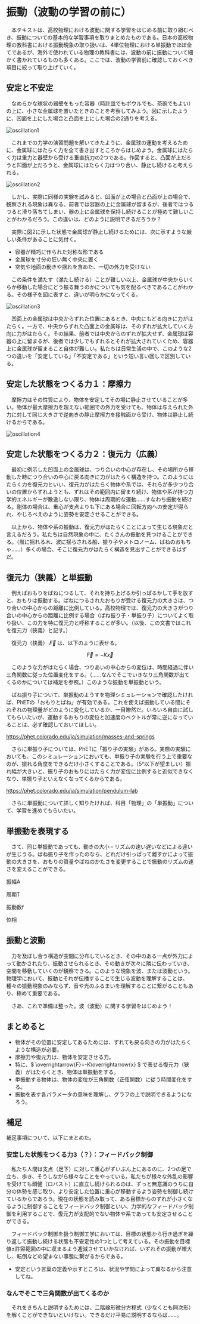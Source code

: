 # 振動（波動の学習の前に）

　本テキストは、高校物理における波動に関する学習をはじめる前に取り組むべき、振動についての基本的な学習事項を取りまとめたものである。日本の高校物理の教科書における振動現象の取り扱いは、4単位物理における単振動でほぼ全てであるが、海外で使われている物理の教科書には、波動の前に振動について細かく書かれているものも多くある。ここでは、波動の学習前に確認しておくべき項目に絞って取り上げていく。




## 安定と不安定

　なめらかな球状の器壁をもった容器（時計皿でもボウルでも、茶碗でもよい）の上に、小さな金属球を置いたときのことを考察してみよう。図に示したように、凹面を上にした場合と凸面を上にした場合の2通りを考える。



![oscillation1](pictures/oscillation1.png)



　これまでの力学の演習問題を解いてきたように、金属球の運動を考えるために、金属球にはたらく力を全て書き出すところからはじめよう。金属球にはたらく力は重力と器壁から受ける垂直抗力の2つである。作図すると、凸面が上だろうと凹面が上だろうと、金属球にはたらく力はつり合い、静止し続けると考えられる。

![oscillation2](pictures/oscillation2.png)


　しかし、実際に同様の実験を試みると、凹面が上の場合と凸面が上の場合で、観察される現象は異なる。前者では容器の上に金属球が留まるが、後者ではつるつると滑り落ちてしまい、器の上に金属球を保持し続けることが極めて難しいことがわかるだろう。この違いは、どのように説明できるだろうか？


　実際に図2に示した状態で金属球が静止し続けるためには、次に示すような厳しい条件があることに気付く。

- 容器が精巧に作られた対称な形である
- 金属球を寸分の狂い無く中央に置く
- 空気や地面の動きや揺れを含めた、一切の外力を受けない

　この条件を満たす（満たし続ける）ことが難しい以上、金属球が中央からいくらか移動した場合にどう振る舞うのかについても気を配るべきであることがわかる。その様子を図に表すと、違いが明らかになってくる。



![oscillation3](pictures/oscillation3.png)



　凹面上の金属球は中央からずれた位置にあるとき、中央にもどる向きに力がはたらく。一方で、中央からずれた凸面上の金属球は、そのずれが拡大していく方向に力がはたらく。その結果、前者では中央からのずれが拡大せず、金属球は容器の上に留まるが、後者では少しでもずれるとそれが拡大されていくため、容器上に金属球が留まること自体が難しい。私たちは日常生活の中で、このような2つの違いを「安定している」「不安定である」という短い言い回しで区別している。



## 安定した状態をつくる力１：摩擦力

　摩擦力はその性質により、物体を安定してその場に静止させていることが多い。物体が最大摩擦力を超えない範囲での外力を受けても、物体は与えられた外力に対して同じ大きさで逆向きの静止摩擦力を接触面から受け、物体は静止し続けるからである。

![oscillation4](pictures/oscillation4.png)



## 安定した状態をつくる力２：復元力（広義）

　最初に例示した凹面上の金属球は、つり合いの中心が存在し、その場所から移動した時につり合いの中心に戻る向きに力がはたらく構造を持つ。このようにはたらく力を復元力といい、復元力がはたらく物体や系では、それらが多少つり合いの位置からずれようとも、ずれはその範囲内に留まり続け、物体や系が持つ力学的エネルギーが散逸しない限り、物体は周期的な運動……すなわち振動を続ける。剛体の場合は、重心が支点よりも下にある場合に回転方向への安定が得られ、やじろべえのように姿勢を安定させることができる。

　以上から、物体や系の振動は、復元力がはたらくことによって生じる現象だと言えるだろう。私たちは自然現象の中に、たくさんの振動を見つけることができる。（風に揺れる木、波に揺らされる船、振り子やメトロノーム、ばねのおもちゃ……）多くの場合、そこに復元力がはたらく構造を見出すことができるはずだ。



## 復元力（狭義）と単振動

　例えばおもりをばねにつるして、それを持ち上げるか引っぱるかして手を放すと、おもりは振動する。ばねにつるされたおもりが受ける復元力の大きさは、つり合いの中心からの距離に比例している。高校物理では、復元力の大きさがつり合いの中心からの距離に比例する場合（ばね振り子・単振り子）についてよく取り扱い、この力を特に復元力と呼称することが多い。（以後、この文書ではこれを復元力（狭義）と記す。）

　復元力（狭義） $\overrightarrow{F}$ は、以下のように表せる。

$$
\overrightarrow{F}=-K\overrightarrow{x}
$$

　このような力がはたらく場合、つりあいの中心からの変位は、時間経過に伴い三角関数に従った位置変化をする。（……なんでそこでいきなり三角関数が出てくるのかについては補足を参照。）このような振動を単振動という。

　ばね振り子について、単振動のようすを物理シミュレーションで確認したければ、PhETの「おもりとばね」が有効である。これを使えば振動している間にそれぞれの物理量がどのように変化しているか、一目瞭然だ。いろいろ自由に試してもらいたいが、運動するおもりの変位と加速度のベクトルが常に逆になっていることは、必ず確認しておいてほしい。

https://phet.colorado.edu/ja/simulation/masses-and-springs

　さらに単振り子については、PhETに「振り子の実験」がある。実際の実験においても、このシミュレーションにおいても、単振り子の実験を行う上で重要なのが、振れる角度をできるだけ小さくすることである。（5°以下が望ましい）振れ幅が大きいと、振り子のおもりにはたらく力が変位に比例すると近似できなくなり、単振り子といえなくなってくるからである。

https://phet.colorado.edu/ja/simulation/pendulum-lab



　さらに単振動について詳しく知りたければ、科目「物理」の「単振動」について、学習を進めてもらいたい。



## 単振動を表現する

　さて、同じ単振動であっても、動きの大小・リズムの速い遅いなどによる違いが生じうる。ばね振り子を作ったのなら、どれだけ引っぱって離すかによって振動の大きさを、おもりの質量やばねのかたさを変更することで振動のリズムの速さを変えることができる。

振幅A

周期T

振動数f

位相



## 振動と波動

　力を及ぼし合う構造が空間に分布しているとき、その中のある一点が外力によって動かされたり、振動させられるとき、その動きが次々に隣に伝わっていき、空間を移動していくのが観察できる。このような現象を波、または波動という。物理学において、振動とそれが伝播することで生じる波動を理解することは、種々の振動現象のみならず、音や光のふるまいを理解することに繋がることもあり、極めて重要である。

　さあ、これで準備は整った。波（波動）に関する学習をはじめよう！





## まとめると

- 物体がその位置に安定してあるためには、ずれても戻る向きの力がはたらくような構造が必要。
- 摩擦力や復元力は、物体を安定させる力。
- 特に、$ \overrightarrow{F}=-K\overrightarrow{x} $ で表せる復元力（狭義）がはたらくとき、物体は単振動をする。
- 単振動する物体は、物体の変位が三角関数（正弦関数）に従う時間変化をする。
- 振動を表す各パラメータの意味を理解し、グラフの上で説明できるようになろう。



## 補足

補足事項について、以下にまとめた。



### 安定した状態をつくる力3（？）：フィードバック制御

　私たち人間は支点（足下）に対して重心がずいぶん上にあるのに、2つの足で立ち、歩き、そうしながら様々なことをやっている。私たちが様々な外乱の影響を受けても頑健（ロバスト）に直立し続けられるのは、ずっと無意識のうちに自分の体勢を感じ取り、より安定した位置に重心が移動するよう姿勢を制御し続けているからであろう。現在の状態を読み取って、ある目標からのずれが小さくなるように制御することをフィードバック制御といい、力学的なフィードバック制御を利用することで、復元力が支配的でない物体や系であっても安定させることができる。

　フィードバック制御を扱う制御工学においては、目標の状態から行き過ぎを繰り返して振動し続ける状態も不安定性の1つとして考えている。その振動を目標値±許容範囲の中に収まるよう逓減させていかなければ、いずれその振動が増大し、転倒などの望まない事態に繋がるからである。

- 安定という言葉の定義や示すところは、状況や学問によって異なるから注意してね。



### なんでそこで三角関数が出てくるのか

　それをきちんと説明するためには、二階線形微分方程式（少なくとも同次形）を解くことができないといけない。できるだけ平易に説明するならば……。

